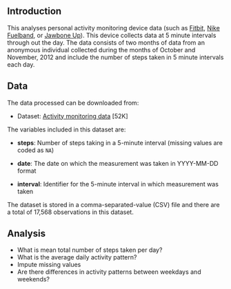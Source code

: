 ## Introduction

This analyses personal activity monitoring
device data (such as [Fitbit](http://www.fitbit.com), [Nike Fuelband](http://www.nike.com/us/en_us/c/nikeplus-fuelband), or
[Jawbone Up](https://jawbone.com/up)). This device collects data at 5 minute intervals through out the
day. The data consists of two months of data from an anonymous individual collected during the months of October and November, 2012 and include the number of steps taken in 5 minute intervals each day.

## Data

The data processed can be downloaded from:

* Dataset: [Activity monitoring data](https://d396qusza40orc.cloudfront.net/repdata%2Fdata%2Factivity.zip) [52K]

The variables included in this dataset are:

* **steps**: Number of steps taking in a 5-minute interval (missing
    values are coded as `NA`)

* **date**: The date on which the measurement was taken in YYYY-MM-DD
    format

* **interval**: Identifier for the 5-minute interval in which
    measurement was taken

The dataset is stored in a comma-separated-value (CSV) file and there are a total of 17,568 observations in this dataset.

## Analysis
- What is mean total number of steps taken per day?
- What is the average daily activity pattern?
- Impute missing values
- Are there differences in activity patterns between weekdays and weekends?
